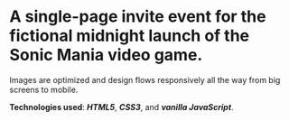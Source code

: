 # **A single-page invite event for the fictional midnight launch of the Sonic Mania video game.**

Images are optimized and design flows responsively all the way from big screens to mobile.

**Technologies used**: ***HTML5***, ***CSS3***, and ***vanilla JavaScript***.
